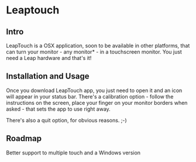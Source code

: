 Leaptouch
=========

## Intro

LeapTouch is a OSX application, soon to be available in other platforms, that can turn your monitor - any monitor* - in a touchscreen monitor. You just need a Leap hardware and that's it!

## Installation and Usage

Once you download LeapTouch app, you just need to open it and an icon will appear in your status bar. There's a calibration option - follow the instructions on the screen, place your finger on your monitor borders when asked - that sets the app to use right away.

There's also a quit option, for obvious reasons. ;-)

## Roadmap

Better support to multiple touch and a Windows version
